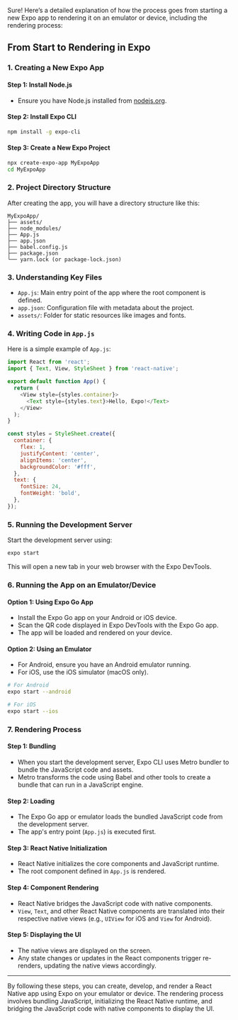 Sure! Here’s a detailed explanation of how the process goes from starting a new Expo app to rendering it on an emulator or device, including the rendering process:

## From Start to Rendering in Expo

### 1. Creating a New Expo App

#### Step 1: Install Node.js
- Ensure you have Node.js installed from [nodejs.org](https://nodejs.org/).

#### Step 2: Install Expo CLI
```bash
npm install -g expo-cli
```

#### Step 3: Create a New Expo Project
```bash
npx create-expo-app MyExpoApp
cd MyExpoApp
```

### 2. Project Directory Structure
After creating the app, you will have a directory structure like this:
```
MyExpoApp/
├── assets/
├── node_modules/
├── App.js
├── app.json
├── babel.config.js
├── package.json
└── yarn.lock (or package-lock.json)
```

### 3. Understanding Key Files
- `App.js`: Main entry point of the app where the root component is defined.
- `app.json`: Configuration file with metadata about the project.
- `assets/`: Folder for static resources like images and fonts.

### 4. Writing Code in `App.js`

Here is a simple example of `App.js`:

```javascript
import React from 'react';
import { Text, View, StyleSheet } from 'react-native';

export default function App() {
  return (
    <View style={styles.container}>
      <Text style={styles.text}>Hello, Expo!</Text>
    </View>
  );
}

const styles = StyleSheet.create({
  container: {
    flex: 1,
    justifyContent: 'center',
    alignItems: 'center',
    backgroundColor: '#fff',
  },
  text: {
    fontSize: 24,
    fontWeight: 'bold',
  },
});
```

### 5. Running the Development Server
Start the development server using:

```bash
expo start
```

This will open a new tab in your web browser with the Expo DevTools.

### 6. Running the App on an Emulator/Device

#### Option 1: Using Expo Go App
- Install the Expo Go app on your Android or iOS device.
- Scan the QR code displayed in Expo DevTools with the Expo Go app.
- The app will be loaded and rendered on your device.

#### Option 2: Using an Emulator
- For Android, ensure you have an Android emulator running.
- For iOS, use the iOS simulator (macOS only).

```bash
# For Android
expo start --android

# For iOS
expo start --ios
```

### 7. Rendering Process

#### Step 1: Bundling
- When you start the development server, Expo CLI uses Metro bundler to bundle the JavaScript code and assets.
- Metro transforms the code using Babel and other tools to create a bundle that can run in a JavaScript engine.

#### Step 2: Loading
- The Expo Go app or emulator loads the bundled JavaScript code from the development server.
- The app's entry point (`App.js`) is executed first.

#### Step 3: React Native Initialization
- React Native initializes the core components and JavaScript runtime.
- The root component defined in `App.js` is rendered.

#### Step 4: Component Rendering
- React Native bridges the JavaScript code with native components.
- `View`, `Text`, and other React Native components are translated into their respective native views (e.g., `UIView` for iOS and `View` for Android).

#### Step 5: Displaying the UI
- The native views are displayed on the screen.
- Any state changes or updates in the React components trigger re-renders, updating the native views accordingly.

---

By following these steps, you can create, develop, and render a React Native app using Expo on your emulator or device. The rendering process involves bundling JavaScript, initializing the React Native runtime, and bridging the JavaScript code with native components to display the UI.